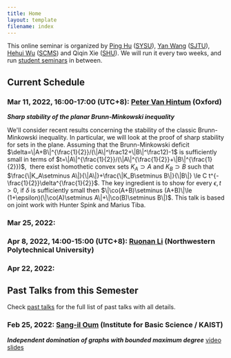```yaml
---
title: Home
layout: template
filename: index
--- 
```



This online seminar is organized by [Ping Hu](https://hupple.github.io/) ([SYSU](http://www.sysu.edu.cn/en/index.htm)), [Yan Wang](https://math.sjtu.edu.cn/Default/teachershow/tags/MDAwMDAwMDAwMLKuetw) ([SJTU](https://www.sjtu.edu.cn/)), [Hehui Wu](http://www.scms.fudan.edu.cn/Data/View/432.html) ([SCMS](http://www.scms.fudan.edu.cn/)) and Qiqin Xie ([SHU](https://www.shu.edu.cn/)). We will run it every two weeks, and run [student seminars](student) in between.


<!-- You may also check our seminar schedule through [researchseminars.org](https://researchseminars.org/seminar/SCMSComb). --> 


## Current Schedule     

### Mar 11, 2022, 16:00-17:00 (UTC+8): [Peter Van Hintum](https://sites.google.com/view/petervanhintum) (Oxford)
_**Sharp stability of the planar Brunn-Minkowski inequality**_   

We'll consider recent results concerning the stability of the classic Brunn-Minkowski inequality. In particular, we will look at the proof of sharp stability for sets in the plane. Assuming that the Brunn-Minkowski deficit $\delta=\|A+B\|^{\frac{1}{2}}/(\|A\|^\frac12+\|B\|^\frac12)-1$ is sufficiently small in terms of $t=\|A\|^{\frac{1}{2}}/(\|A\|^{\frac{1}{2}}+\|B\|^{\frac{1}{2}})$,  there exist homothetic convex sets $K_A \supset A$ and $K_B\supset B$ such that $\frac{\|K_A\setminus A\|}{\|A\|}+\frac{\|K_B\setminus B\|}{\|B\|} \le C t^{-\frac{1}{2}}\delta^{\frac{1}{2}}$. The key ingredient is to show for every $\epsilon,t>0$, if $\delta$ is sufficiently small then $\|\co(A+B)\setminus (A+B)\|\le (1+\epsilon)(\|\co(A)\setminus A\|+\|\co(B)\setminus B\|)$. This talk is based on joint work with Hunter Spink and Marius Tiba.

### Mar 25, 2022: 

### Apr 8, 2022, 14:00-15:00 (UTC+8): [Ruonan Li](https://teacher.nwpu.edu.cn/m/2018010102) (Northwestern Polytechnical University)

### Apr 22, 2022: 

## Past Talks from this Semester
Check [past talks](past) for the full list of past talks with all details.

### Feb 25, 2022: [Sang-il Oum](https://dimag.ibs.re.kr/home/sangil/) (Institute for Basic Science / KAIST)
_**Independent domination of graphs with bounded maximum degree**_      [video](https://www.bilibili.com/video/BV1VT4y1S7pX/)     [slides](./slides/2022/Independent_domination_20220225.pdf)
